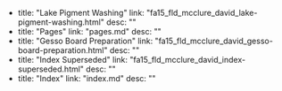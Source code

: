   - title: "Lake Pigment Washing"
    link: "fa15_fld_mcclure_david_lake-pigment-washing.html"
    desc: ""
  - title: "Pages"
    link: "pages.md"
    desc: ""
  - title: "Gesso Board Preparation"
    link: "fa15_fld_mcclure_david_gesso-board-preparation.html"
    desc: ""
  - title: "Index Superseded"
    link: "fa15_fld_mcclure_david_index-superseded.html"
    desc: ""
  - title: "Index"
    link: "index.md"
    desc: ""

